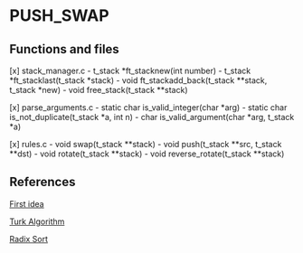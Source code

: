 # PUSH_SWAP

## Functions and files

[x] stack_manager.c
	- t_stack *ft\_stacknew(int number)
	- t\_stack *ft_stacklast(t_stack *stack)
	- void ft\_stackadd\_back(t\_stack **stack, t_stack *new)
	- void free\_stack(t_stack **stack)
	
[x] parse_arguments.c
	- static char is\_valid_integer(char *arg)
	- static char is\_not\_duplicate(t_stack *a, int n)
	- char is\_valid\_argument(char *arg, t_stack *a)
	
[x] rules.c
	- void swap(t_stack **stack)
	- void push(t_stack **src, t\_stack **dst)
	- void rotate(t_stack **stack)
	- void reverse\_rotate(t_stack **stack)
	
	
## References
[First idea](https://m4nnb3ll.medium.com/my-journey-to-find-a-good-sorting-algorithm-for-the-push-swap-42-project-4a18bc38b474)

[Turk Algorithm](https://medium.com/@ayogun/push-swap-c1f5d2d41e97)

[Radix Sort](https://medium.com/nerd-for-tech/push-swap-tutorial-fa746e6aba1e)
